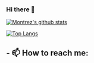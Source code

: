 ### Hi there 👋

<!--
**Montrez/Montrez** is a ✨ _special_ ✨ repository because its `README.md` (this file) appears on your GitHub profile.

Here are some ideas to get you started:

- 🔭 I’m currently working on ...
- 🌱 I’m currently learning ...
- 👯 I’m looking to collaborate on ...
- 🤔 I’m looking for help with ...
- 💬 Ask me about ...
- 📫 How to reach me: ...
- 😄 Pronouns: ...
- ⚡ Fun fact: ...
-->

[![Montrez's github stats](https://github-readme-stats.vercel.app/api?username=montrez&count_private=true&hide=contribs,issues,stars&theme=synthwave)](https://github.com/montrez/github-readme-stats)

[![Top Langs](https://github-readme-stats.vercel.app/api/top-langs/?username=montrez&layout=compact)](https://github.com/montrez/github-readme-stats)


## - 📫 How to reach me:

